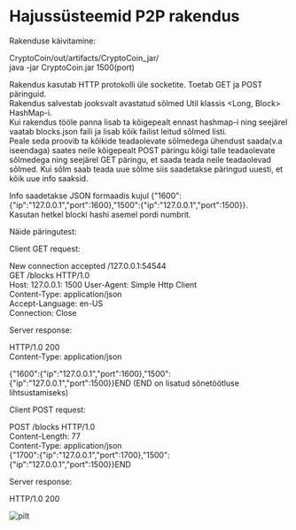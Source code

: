 # Hajussüsteemid P2P rakendus

Rakenduse käivitamine:  

CryptoCoin/out/artifacts/CryptoCoin_jar/  
java -jar CryptoCoin.jar 1500(port)  


Rakendus kasutab HTTP protokolli üle socketite. Toetab GET ja POST päringuid.   
Rakendus salvestab jooksvalt avastatud sõlmed Util klassis <Long, Block> HashMap-i.  
Kui rakendus tööle panna lisab ta kõigepealt ennast hashmap-i ning seejärel vaatab blocks.json faili ja lisab kõik failist leitud sõlmed listi.  
Peale seda proovib ta kõikide teadaolevate sõlmedega ühendust saada(v.a iseendaga) saates neile kõigepealt POST päringu kõigi talle teadaolevate sõlmedega ning seejärel GET päringu, et saada teada neile teadaolevad sõlmed. Kui sõlm saab teada uue sõlme siis saadetakse päringud uuesti, et kõik uue info saaksid.

Info saadetakse JSON formaadis kujul {"1600":{"ip":"127.0.0.1","port":1600},"1500":{"ip":"127.0.0.1","port":1500}}.   
Kasutan hetkel blocki hashi asemel pordi numbrit.   

Näide päringutest:  

Client GET request:  

New connection accepted /127.0.0.1:54544  
GET /blocks HTTP/1.0  
Host: 127.0.0.1: 1500 
User-Agent: Simple Http Client  
Content-Type: application/json  
Accept-Language: en-US    
Connection: Close 

Server response:  

HTTP/1.0 200  
Content-Type: application/json  

{"1600":{"ip":"127.0.0.1","port":1600},"1500":{"ip":"127.0.0.1","port":1500}}END (END on lisatud sõnetöötluse   lihtsustamiseks)    

Client POST request:  

POST /blocks HTTP/1.0   
Content-Length: 77  
Content-Type: application/json  
{"1700":{"ip":"127.0.0.1","port":1700},"1500":{"ip":"127.0.0.1","port":1500}}END  

Server response:  

HTTP/1.0 200  

![pilt](https://user-images.githubusercontent.com/32220947/77566611-95935300-6ece-11ea-984a-3b7b23af1e46.png)
